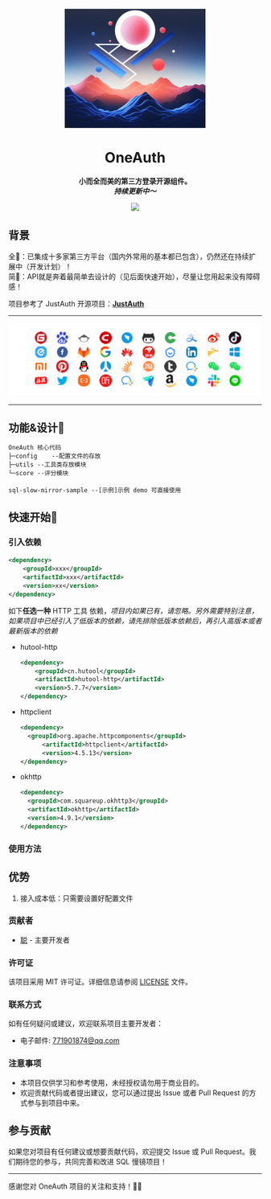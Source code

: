 <p align="center">
    <a href="" target="_blank">
      <img src="./docs/img/icon.png" width="280" />
    </a>
</p>
<h1 align="center">OneAuth</h1>
<p align="center"><strong>小而全而美的第三方登录开源组件。<br><em>持续更新中～</em></strong></p>
<div align="center">
    <a href="https://github.com/lhccong/OneAuth"><img src="https://img.shields.io/badge/github-项目地址-yellow.svg?style=plasticr"></a>
</div>



## 背景

全🌱：已集成十多家第三方平台（国内外常用的基本都已包含），仍然还在持续扩展中（开发计划）！ </br>
简🚀：API就是奔着最简单去设计的（见后面快速开始），尽量让您用起来没有障碍感！



项目参考了 JustAuth 开源项目：**[JustAuth](https://github.com/justauth/JustAuth)**

-------------------------------------------------------------------------------
<p align="center">
<img src='./docs/img/product.png' alt='star'></img>
</p>

-------------------------------------------------------------------------------

## 功能&设计🚀


```txt
OneAuth 核心代码
├─config	--配置文件的存放
├─utils	--工具类存放模块
└─score	--评分模块

sql-slow-mirror-sample --[示例]示例 demo 可直接使用
```

## 快速开始🌈

### 引入依赖
```xml
<dependency>
    <groupId>xxx</groupId>
    <artifactId>xxx</artifactId>
    <version>xx</version>
</dependency>
```

如下**任选一种** HTTP 工具 依赖，_项目内如果已有，请忽略。另外需要特别注意，如果项目中已经引入了低版本的依赖，请先排除低版本依赖后，再引入高版本或者最新版本的依赖_

- hutool-http

  ```xml
  <dependency>
      <groupId>cn.hutool</groupId>
      <artifactId>hutool-http</artifactId>
      <version>5.7.7</version>
  </dependency>
  ```

- httpclient

  ```xml
  <dependency>
  	<groupId>org.apache.httpcomponents</groupId>
    	<artifactId>httpclient</artifactId>
    	<version>4.5.13</version>
  </dependency>
  ```

- okhttp

  ```xml
  <dependency>
    <groupId>com.squareup.okhttp3</groupId>
    <artifactId>okhttp</artifactId>
    <version>4.9.1</version>
  </dependency>
  ```



### 使用方法



## 优势

1. 接入成本低：只需要设置好配置文件

### 贡献者

- [聪](https://github.com/lhccong) - 主要开发者

### 许可证

该项目采用 MIT 许可证。详细信息请参阅 [LICENSE](LICENSE) 文件。

### 联系方式

如有任何疑问或建议，欢迎联系项目主要开发者：

- 电子邮件: 771901874@qq.com

### 注意事项

- 本项目仅供学习和参考使用，未经授权请勿用于商业目的。
- 欢迎贡献代码或者提出建议，您可以通过提出 Issue 或者 Pull Request 的方式参与到项目中来。

## 参与贡献

如果您对项目有任何建议或想要贡献代码，欢迎提交 Issue 或 Pull Request。我们期待您的参与，共同完善和改进 SQL 慢镜项目！

---

感谢您对 OneAuth 项目的关注和支持！🕵️‍♀️